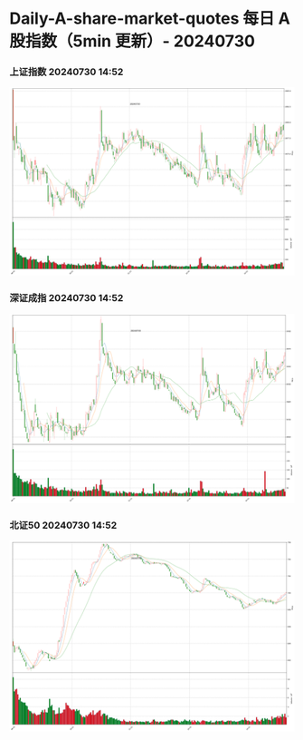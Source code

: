 
# Daily-A-share-market-quotes 每日 A 股指数（5min 更新）- 20240730

### 上证指数 20240730 14:52
![](./fig/2024/7/20240730-sh000001.png)

### 深证成指 20240730 14:52
![](./fig/2024/7/20240730-sz399001.png)

### 北证50 20240730 14:52
![](./fig/2024/7/20240730-bj899050.png)
